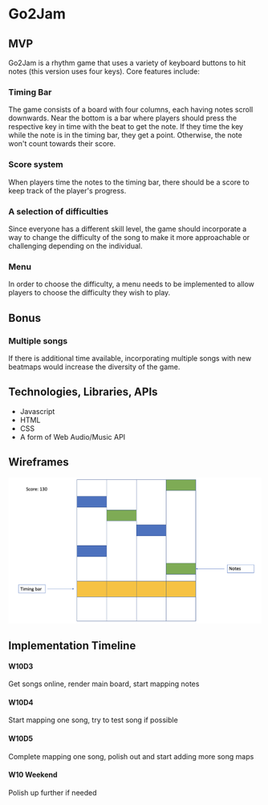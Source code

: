 # Go2Jam

## MVP
Go2Jam is a rhythm game that uses a variety of keyboard buttons to hit notes (this version uses four keys). Core features include:

### Timing Bar
The game consists of a board with four columns, each having notes scroll downwards. Near the bottom is a bar where players should press the respective key in time with the beat to get the note. If they time the key while the note is in the timing bar, they get a point. Otherwise, the note won't count towards their score.

### Score system
When players time the notes to the timing bar, there should be a score to keep track of the player's progress.

### A selection of difficulties
Since everyone has a different skill level, the game should incorporate a way to change the difficulty of the song to make it more approachable or challenging depending on the individual.

### Menu
In order to choose the difficulty, a menu needs to be implemented to allow players to choose the difficulty they wish to play.

## Bonus

### Multiple songs

If there is additional time available, incorporating multiple songs with new beatmaps would increase the diversity of the game.

## Technologies, Libraries, APIs

- Javascript
- HTML
- CSS
- A form of Web Audio/Music API

## Wireframes



![screenshot](wireframe.png)

## Implementation Timeline

#### W10D3
Get songs online, render main board, start mapping notes

#### W10D4
Start mapping one song, try to test song if possible

#### W10D5
Complete mapping one song, polish out and start adding more song maps

#### W10 Weekend
Polish up further if needed
